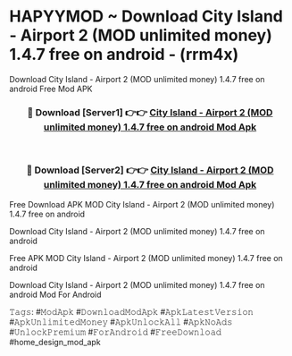 # HAPYYMOD ~ Download City Island - Airport 2 (MOD unlimited money) 1.4.7 free on android - (rrm4x)
Download City Island - Airport 2 (MOD unlimited money) 1.4.7 free on android Free Mod APK

<div align="center">
<h3>🔴 Download [Server1] 👉👉 <a href="https://apk-comot.site?title=City_Island_-_Airport_2_(MOD_unlimited_money)_1.4.7_free_on_android">City Island - Airport 2 (MOD unlimited money) 1.4.7 free on android Mod Apk</a></h3><br>

<h3>🔴 Download [Server2] 👉👉 <a href="https://apk-comot.site?title=City_Island_-_Airport_2_(MOD_unlimited_money)_1.4.7_free_on_android">City Island - Airport 2 (MOD unlimited money) 1.4.7 free on android Mod Apk</a></h3>
</div>


Free Download APK MOD City Island - Airport 2 (MOD unlimited money) 1.4.7 free on android

Download City Island - Airport 2 (MOD unlimited money) 1.4.7 free on android 

Free APK MOD City Island - Airport 2 (MOD unlimited money) 1.4.7 free on android 

Download City Island - Airport 2 (MOD unlimited money) 1.4.7 free on android Mod For Android

𝚃𝚊𝚐𝚜: #𝙼𝚘𝚍𝙰𝚙𝚔 #𝙳𝚘𝚠𝚗𝚕𝚘𝚊𝚍𝙼𝚘𝚍𝙰𝚙𝚔 #𝙰𝚙𝚔𝙻𝚊𝚝𝚎𝚜𝚝𝚅𝚎𝚛𝚜𝚒𝚘𝚗 #𝙰𝚙𝚔𝚄𝚗𝚕𝚒𝚖𝚒𝚝𝚎𝚍𝙼𝚘𝚗𝚎𝚢 #𝙰𝚙𝚔𝚄𝚗𝚕𝚘𝚌𝚔𝙰𝚕𝚕 #𝙰𝚙𝚔𝙽𝚘𝙰𝚍𝚜 #𝚄𝚗𝚕𝚘𝚌𝚔𝙿𝚛𝚎𝚖𝚒𝚞𝚖 #𝙵𝚘𝚛𝙰𝚗𝚍𝚛𝚘𝚒𝚍 #𝙵𝚛𝚎𝚎𝙳𝚘𝚠𝚗𝚕𝚘𝚊𝚍 #home_design_mod_apk
